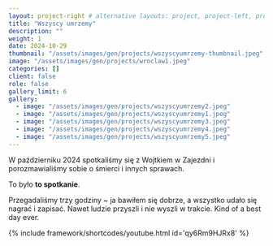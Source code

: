 ```yaml
---
layout: project-right # alternative layouts: project, project-left, project-right, project-top
title: "Wszyscy umrzemy"
description: ""
weight: 1
date: 2024-10-29
thumbnail: "/assets/images/gen/projects/wszyscyumrzemy-thumbnail.jpeg"
image: "/assets/images/gen/projects/wroclaw1.jpeg"
categories: []
client: false
role: false
gallery_limit: 6
gallery:
  - image: "/assets/images/gen/projects/wszyscyumrzemy2.jpeg"
  - image: "/assets/images/gen/projects/wszyscyumrzemy1.jpeg"
  - image: "/assets/images/gen/projects/wszyscyumrzemy3.jpeg"
  - image: "/assets/images/gen/projects/wszyscyumrzemy4.jpeg"
  - image: "/assets/images/gen/projects/wszyscyumrzemy5.jpeg"
---
```


W październiku 2024 spotkaliśmy się z Wojtkiem w Zajezdni i porozmawialiśmy sobie o śmierci i innych sprawach.

To było **to spotkanie**.

Przegadaliśmy trzy godziny ~ ja bawiłem się dobrze, a wszystko udało się nagrać i zapisać. Nawet ludzie przyszli i nie wyszli w trakcie. Kind of a best day ever.

{% include framework/shortcodes/youtube.html id='qy6Rm9HJRx8' %}